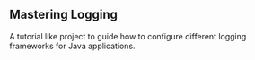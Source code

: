 ## Mastering Logging

A tutorial like project to guide how to configure different logging frameworks for Java applications.